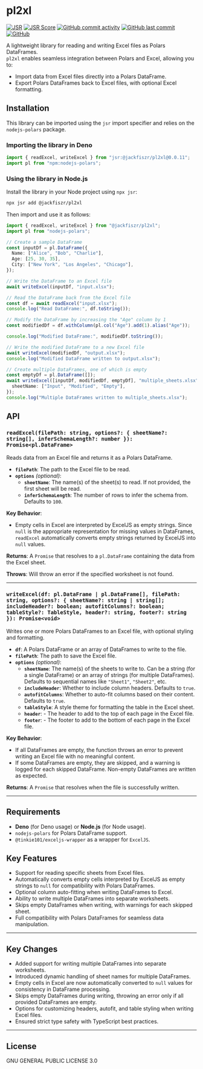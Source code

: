 # pl2xl

[![JSR](https://jsr.io/badges/@jackfiszr/pl2xl)](https://jsr.io/@jackfiszr/pl2xl)
[![JSR Score](https://jsr.io/badges/@jackfiszr/pl2xl/score)](https://jsr.io/@jackfiszr/pl2xl)
[![GitHub commit activity](https://img.shields.io/github/commit-activity/m/jackfiszr/pl2xl)](https://github.com/jackfiszr/pl2xl/pulse)
[![GitHub last commit](https://img.shields.io/github/last-commit/jackfiszr/pl2xl)](https://github.com/jackfiszr/pl2xl/commits/main)
[![GitHub](https://img.shields.io/github/license/jackfiszr/pl2xl)](https://github.com/jackfiszr/pl2xl/blob/main/LICENSE)

A lightweight library for reading and writing Excel files as Polars DataFrames.\
`pl2xl` enables seamless integration between Polars and Excel, allowing you to:

- Import data from Excel files directly into a Polars DataFrame.
- Export Polars DataFrames back to Excel files, with optional Excel formatting.

## Installation

This library can be imported using the `jsr` import specifier and relies on the
`nodejs-polars` package.

### Importing the library in Deno

```typescript
import { readExcel, writeExcel } from "jsr:@jackfiszr/pl2xl@0.0.11";
import pl from "npm:nodejs-polars";
```

### Using the library in Node.js

Install the library in your Node project using `npx jsr`:

```bash
npx jsr add @jackfiszr/pl2xl
```

Then import and use it as follows:

```typescript
import { readExcel, writeExcel } from "@jackfiszr/pl2xl";
import pl from "nodejs-polars";

// Create a sample DataFrame
const inputDf = pl.DataFrame({
  Name: ["Alice", "Bob", "Charlie"],
  Age: [25, 30, 35],
  City: ["New York", "Los Angeles", "Chicago"],
});

// Write the DataFrame to an Excel file
await writeExcel(inputDf, "input.xlsx");

// Read the DataFrame back from the Excel file
const df = await readExcel("input.xlsx");
console.log("Read DataFrame:", df.toString());

// Modify the DataFrame by increasing the "Age" column by 1
const modifiedDf = df.withColumn(pl.col("Age").add(1).alias("Age"));

console.log("Modified DataFrame:", modifiedDf.toString());

// Write the modified DataFrame to a new Excel file
await writeExcel(modifiedDf, "output.xlsx");
console.log("Modified DataFrame written to output.xlsx");

// Create multiple DataFrames, one of which is empty
const emptyDf = pl.DataFrame([]);
await writeExcel([inputDf, modifiedDf, emptyDf], "multiple_sheets.xlsx", {
  sheetName: ["Input", "Modified", "Empty"],
});
console.log("Multiple DataFrames written to multiple_sheets.xlsx");
```

## API

### `readExcel(filePath: string, options?: { sheetName?: string[], inferSchemaLength?: number }): Promise<pl.DataFrame>`

Reads data from an Excel file and returns it as a Polars DataFrame.

- **`filePath`**: The path to the Excel file to be read.
- **`options`** _(optional)_:
  - **`sheetName`**: The name(s) of the sheet(s) to read. If not provided, the
    first sheet will be read.
  - **`inferSchemaLength`**: The number of rows to infer the schema from.
    Defaults to `100`.

**Key Behavior**:

- Empty cells in Excel are interpreted by ExcelJS as empty strings. Since `null`
  is the appropriate representation for missing values in DataFrames,
  `readExcel` automatically converts empty strings returned by ExcelJS into
  `null` values.

**Returns**: A `Promise` that resolves to a `pl.DataFrame` containing the data
from the Excel sheet.

**Throws**: Will throw an error if the specified worksheet is not found.

---

### `writeExcel(df: pl.DataFrame | pl.DataFrame[], filePath: string, options?: { sheetName?: string | string[]; includeHeader?: boolean; autofitColumns?: boolean; tableStyle?: TableStyle, header?: string, footer?: string }): Promise<void>`

Writes one or more Polars DataFrames to an Excel file, with optional styling and
formatting.

- **`df`**: A Polars DataFrame or an array of DataFrames to write to the file.
- **`filePath`**: The path to save the Excel file.
- **`options`** _(optional)_:
  - **`sheetName`**: The name(s) of the sheets to write to. Can be a string (for
    a single DataFrame) or an array of strings (for multiple DataFrames).
    Defaults to sequential names like `"Sheet1"`, `"Sheet2"`, etc.
  - **`includeHeader`**: Whether to include column headers. Defaults to `true`.
  - **`autofitColumns`**: Whether to auto-fit columns based on their content.
    Defaults to `true`.
  - **`tableStyle`**: A style theme for formatting the table in the Excel sheet.
  - **`header`**: - The header to add to the top of each page in the Excel file.
  - **`footer`**: - The footer to add to the bottom of each page in the Excel
    file.

**Key Behavior**:

- If all DataFrames are empty, the function throws an error to prevent writing
  an Excel file with no meaningful content.
- If some DataFrames are empty, they are skipped, and a warning is logged for
  each skipped DataFrame. Non-empty DataFrames are written as expected.

**Returns**: A `Promise` that resolves when the file is successfully written.

---

## Requirements

- **Deno** (for Deno usage) or **Node.js** (for Node usage).
- `nodejs-polars` for Polars DataFrame support.
- `@tinkie101/exceljs-wrapper` as a wrapper for `ExcelJS`.

## Key Features

- Support for reading specific sheets from Excel files.
- Automatically converts empty cells interpreted by ExcelJS as empty strings to
  `null` for compatibility with Polars DataFrames.
- Optional column auto-fitting when writing DataFrames to Excel.
- Ability to write multiple DataFrames into separate worksheets.
- Skips empty DataFrames when writing, with warnings for each skipped sheet.
- Full compatibility with Polars DataFrames for seamless data manipulation.

---

## Key Changes

- Added support for writing multiple DataFrames into separate worksheets.
- Introduced dynamic handling of sheet names for multiple DataFrames.
- Empty cells in Excel are now automatically converted to `null` values for
  consistency in DataFrame processing.
- Skips empty DataFrames during writing, throwing an error only if all provided
  DataFrames are empty.
- Options for customizing headers, autofit, and table styling when writing Excel
  files.
- Ensured strict type safety with TypeScript best practices.

---

## License

GNU GENERAL PUBLIC LICENSE 3.0
